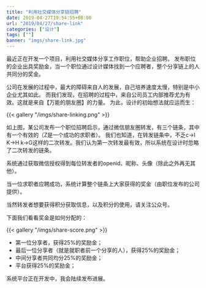 ```yaml
---
title: "利用社交媒体分享链招聘"
date: 2019-04-27T19:54:55+08:00
url: "2019/04/27/share-link"
categories: ["设计"]
tags: [""]
banner: "imgs/share-link.jpg"
---
```


最近正在开发一个项目，利用社交媒体分享工作职位，帮助企业招聘。
发布职位的企业出具奖励金，当一个职位通过设计媒体找到一个应聘者，整个分享链上的人共同分的奖金。

<!--more-->

公司在发展的过程中，最大的障碍来自人的发展，自己培养速度太慢，特别是中小企业尤其如此。
而我们发现，在招聘的过程中，来自公司员工内部推荐尤为有效。这就是来自【万能的朋友圈】的力量。
为此，设计的初始想法就应运而生：

{{< gallery "/imgs/share-linking.png" >}}

如上图，某公司发布一个职位招聘启示，通过微信朋友圈转发，有三个链条，其中有一个有效的（Z是一个成功的求职者）。
我们也知道，在转发链条中，不乏c->I K->H k->G这样的二次转发。我们认为第一次转发最有效，所以系统在设计时忽略了二次转发的链条。

系统通过获取微信授权得到每位转发者的openid、昵称、头像（除此之外再无其他）。

当一位求职者应聘成功，系统计算整个链条上大家获得的奖金（由职位发布的公司提供）。

当然转发者想要获得积分获取信息，以及积分的使用，请关注公众号。

下面我们看看奖金是如何分配的：

{{< gallery "/imgs/share-score.png" >}}

* 第一位分享者，获得25%的奖励金；
* 最后一位分享者（就是就职者前一个分享的人），获得25%的奖励金；
* 中间分享者共同均分25%的奖励金；
* 平台获得25%的奖励金；

系统平台正在开发中，我会陆续发布进展。

<!--more-->